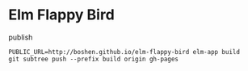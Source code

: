 # Elm Flappy Bird

publish
```
PUBLIC_URL=http://boshen.github.io/elm-flappy-bird elm-app build
git subtree push --prefix build origin gh-pages
```
